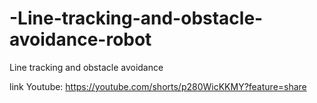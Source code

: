 # -Line-tracking-and-obstacle-avoidance-robot
 Line tracking and obstacle avoidance
 
 link Youtube: https://youtube.com/shorts/p280WicKKMY?feature=share
